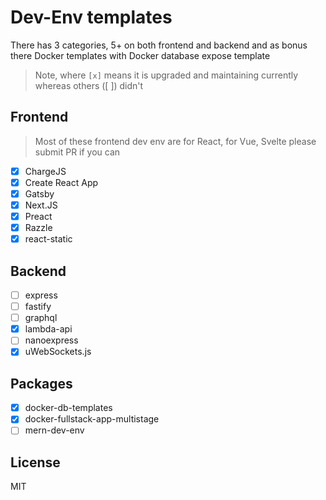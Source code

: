 # Dev-Env templates

There has 3 categories, 5+ on both frontend and backend and as bonus there Docker templates with Docker database expose template

> Note, where `[x]` means it is upgraded and maintaining currently whereas others ([ ]) didn't

## Frontend

> Most of these frontend dev env are for React, for Vue, Svelte please submit PR if you can

- [x] ChargeJS
- [x] Create React App
- [x] Gatsby
- [x] Next.JS
- [x] Preact
- [x] Razzle
- [x] react-static

## Backend

- [ ] express
- [ ] fastify
- [ ] graphql
- [x] lambda-api
- [ ] nanoexpress
- [x] uWebSockets.js

## Packages

- [x] docker-db-templates
- [x] docker-fullstack-app-multistage
- [ ] mern-dev-env

## License

MIT
